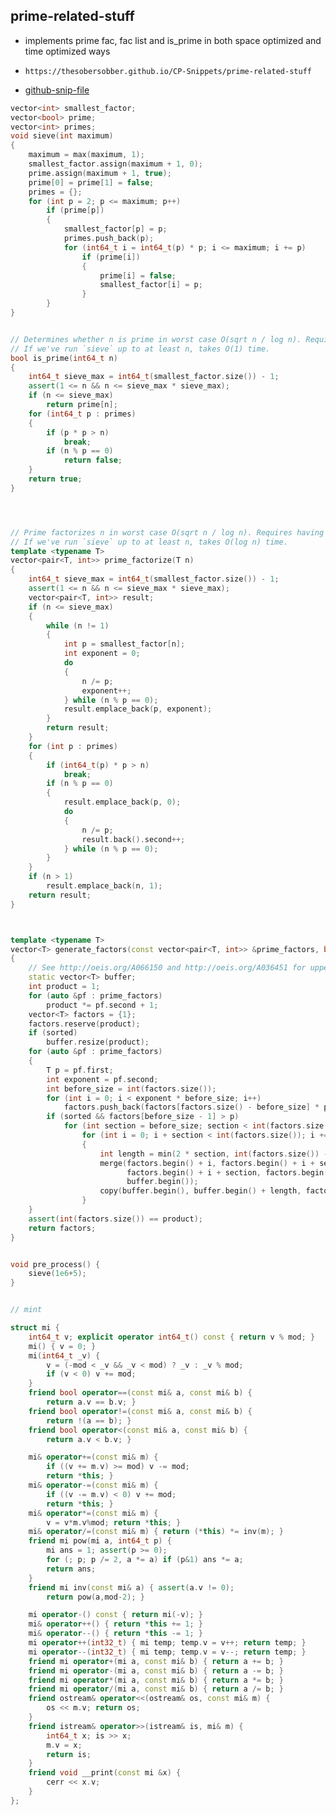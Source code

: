 
## prime-related-stuff

- implements prime fac, fac list and is_prime in both space optimized and time optimized ways
- ```
  https://thesobersobber.github.io/CP-Snippets/prime-related-stuff
  ```
- [github-snip-file](https://github.com/theSoberSobber/CP-Snippets/blob/main/snippets.json#L1395)

```cpp
vector<int> smallest_factor;
vector<bool> prime;
vector<int> primes;
void sieve(int maximum)
{
    maximum = max(maximum, 1);
    smallest_factor.assign(maximum + 1, 0);
    prime.assign(maximum + 1, true);
    prime[0] = prime[1] = false;
    primes = {};
    for (int p = 2; p <= maximum; p++)
        if (prime[p])
        {
            smallest_factor[p] = p;
            primes.push_back(p);
            for (int64_t i = int64_t(p) * p; i <= maximum; i += p)
                if (prime[i])
                {
                    prime[i] = false;
                    smallest_factor[i] = p;
                }
        }
}


// Determines whether n is prime in worst case O(sqrt n / log n). Requires having run `sieve` up to at least sqrt(n).
// If we've run `sieve` up to at least n, takes O(1) time.
bool is_prime(int64_t n)
{
    int64_t sieve_max = int64_t(smallest_factor.size()) - 1;
    assert(1 <= n && n <= sieve_max * sieve_max);
    if (n <= sieve_max)
        return prime[n];
    for (int64_t p : primes)
    {
        if (p * p > n)
            break;
        if (n % p == 0)
            return false;
    }
    return true;
}




// Prime factorizes n in worst case O(sqrt n / log n). Requires having run `sieve` up to at least sqrt(n).
// If we've run `sieve` up to at least n, takes O(log n) time.
template <typename T>
vector<pair<T, int>> prime_factorize(T n)
{
    int64_t sieve_max = int64_t(smallest_factor.size()) - 1;
    assert(1 <= n && n <= sieve_max * sieve_max);
    vector<pair<T, int>> result;
    if (n <= sieve_max)
    {
        while (n != 1)
        {
            int p = smallest_factor[n];
            int exponent = 0;
            do
            {
                n /= p;
                exponent++;
            } while (n % p == 0);
            result.emplace_back(p, exponent);
        }
        return result;
    }
    for (int p : primes)
    {
        if (int64_t(p) * p > n)
            break;
        if (n % p == 0)
        {
            result.emplace_back(p, 0);
            do
            {
                n /= p;
                result.back().second++;
            } while (n % p == 0);
        }
    }
    if (n > 1)
        result.emplace_back(n, 1);
    return result;
}



template <typename T>
vector<T> generate_factors(const vector<pair<T, int>> &prime_factors, bool sorted = false)
{
    // See http://oeis.org/A066150 and http://oeis.org/A036451 for upper bounds on number of factors.
    static vector<T> buffer;
    int product = 1;
    for (auto &pf : prime_factors)
        product *= pf.second + 1;
    vector<T> factors = {1};
    factors.reserve(product);
    if (sorted)
        buffer.resize(product);
    for (auto &pf : prime_factors)
    {
        T p = pf.first;
        int exponent = pf.second;
        int before_size = int(factors.size());
        for (int i = 0; i < exponent * before_size; i++)
            factors.push_back(factors[factors.size() - before_size] * p);
        if (sorted && factors[before_size - 1] > p)
            for (int section = before_size; section < int(factors.size()); section *= 2)
                for (int i = 0; i + section < int(factors.size()); i += 2 * section)
                {
                    int length = min(2 * section, int(factors.size()) - i);
                    merge(factors.begin() + i, factors.begin() + i + section,
                          factors.begin() + i + section, factors.begin() + i + length,
                          buffer.begin());
                    copy(buffer.begin(), buffer.begin() + length, factors.begin() + i);
                }
    }
    assert(int(factors.size()) == product);
    return factors;
}


void pre_process() {
    sieve(1e6+5);
}


// mint

struct mi {
    int64_t v; explicit operator int64_t() const { return v % mod; }
    mi() { v = 0; }
    mi(int64_t _v) {
        v = (-mod < _v && _v < mod) ? _v : _v % mod;
        if (v < 0) v += mod;
    }
    friend bool operator==(const mi& a, const mi& b) {
        return a.v == b.v; }
    friend bool operator!=(const mi& a, const mi& b) {
        return !(a == b); }
    friend bool operator<(const mi& a, const mi& b) {
        return a.v < b.v; }

    mi& operator+=(const mi& m) {
        if ((v += m.v) >= mod) v -= mod;
        return *this; }
    mi& operator-=(const mi& m) {
        if ((v -= m.v) < 0) v += mod;
        return *this; }
    mi& operator*=(const mi& m) {
        v = v*m.v%mod; return *this; }
    mi& operator/=(const mi& m) { return (*this) *= inv(m); }
    friend mi pow(mi a, int64_t p) {
        mi ans = 1; assert(p >= 0);
        for (; p; p /= 2, a *= a) if (p&1) ans *= a;
        return ans;
    }
    friend mi inv(const mi& a) { assert(a.v != 0);
        return pow(a,mod-2); }

    mi operator-() const { return mi(-v); }
    mi& operator++() { return *this += 1; }
    mi& operator--() { return *this -= 1; }
    mi operator++(int32_t) { mi temp; temp.v = v++; return temp; }
    mi operator--(int32_t) { mi temp; temp.v = v--; return temp; }
    friend mi operator+(mi a, const mi& b) { return a += b; }
    friend mi operator-(mi a, const mi& b) { return a -= b; }
    friend mi operator*(mi a, const mi& b) { return a *= b; }
    friend mi operator/(mi a, const mi& b) { return a /= b; }
    friend ostream& operator<<(ostream& os, const mi& m) {
        os << m.v; return os;
    }
    friend istream& operator>>(istream& is, mi& m) {
        int64_t x; is >> x;
        m.v = x;
        return is;
    }
    friend void __print(const mi &x) {
        cerr << x.v;
    }
};

```

